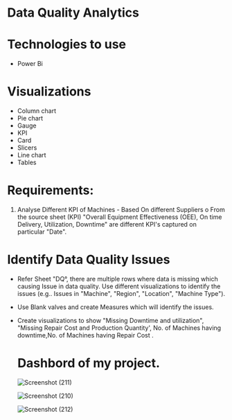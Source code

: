 # Data Quality Analytics

# Technologies to use
- Power Bi

# Visualizations

- Column chart
- Pie chart
- Gauge
-  KPI
- Card
- Slicers
- Line chart
- Tables

# Requirements:

1. Analyse Different KPI of Machines - Based On different Suppliers o From the source sheet (KPI) "Overall Equipment Effectiveness (OEE), On time
    Delivery, Utilization, Downtime" are different KPI's captured on particular "Date".

# Identify Data Quality Issues
- Refer Sheet "DQ°, there are multiple rows where data is missing which causing Issue in data quality. Use different visualizations to identify the issues (e.g..
  Issues in "Machine", "Region", "Location", "Machine Type").

- Use Blank valves and create Measures which will identify the issues. 

- Create visualizations to show "Missing Downtime and utilization", "Missing Repair Cost and Production Quantity', No. of Machines having downtime,No.
  of Machines having Repair Cost .
  
  # Dashbord of my project.
  
  ![Screenshot (211)](https://user-images.githubusercontent.com/76069126/216122330-69f3638c-2df4-4aa8-9162-7af5dbd54c42.png)
  
  ![Screenshot (210)](https://user-images.githubusercontent.com/76069126/216122754-4b312750-ad7b-4943-b3ce-a1b93429ee87.png)

  ![Screenshot (212)](https://user-images.githubusercontent.com/76069126/216122514-c0497d39-c4c0-4172-b1d4-be44433c05ee.png)

  
  
